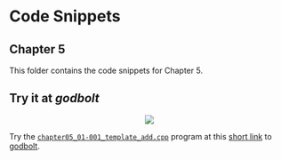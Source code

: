 # Code Snippets
## Chapter 5

This folder contains the code snippets for Chapter 5.

## Try it at _godbolt_

<p align="center">
    <a href="https://godbolt.org/z/dqMa7WMc7" alt="godbolt">
        <img src="https://img.shields.io/badge/try%20it%20on-godbolt-green" /></a>
</p>

Try the [`chapter05_01-001_template_add.cpp`](./chapter05_01-001_template_add.cpp)
program at this
[short link](https://godbolt.org/z/dqMa7WMc7) to [godbolt](https://godbolt.org/).

